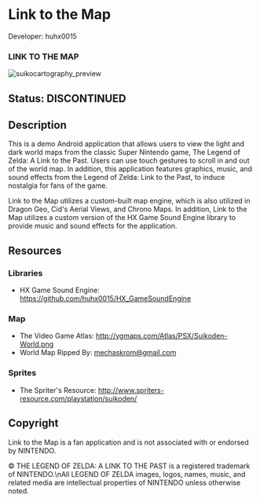 Link to the Map
=================

Developer: huhx0015

### LINK TO THE MAP
![suikocartography_preview](https://cloud.githubusercontent.com/assets/1645482/15938651/ec249e76-2e28-11e6-9e5e-94a53f759655.gif)

## Status: DISCONTINUED

## Description

This is a demo Android application that allows users to view the light and dark world maps from the classic Super Nintendo game, The Legend of Zelda: A Link to the Past. Users can use touch gestures to scroll in and out of the world map. In addition, this application features graphics, music, and sound effects from the Legend of Zelda: Link to the Past, to induce nostalgia for fans of the game.

Link to the Map utilizes a custom-built map engine, which is also utilized in Dragon Geo, Cid's Aerial Views, and Chrono Maps. In addition, Link to the Map utilizes a custom version of the HX Game Sound Engine library to provide music and sound effects for the application.

## Resources

### Libraries

* HX Game Sound Engine: https://github.com/huhx0015/HX_GameSoundEngine

### Map

* The Video Game Atlas: http://vgmaps.com/Atlas/PSX/Suikoden-World.png
* World Map Ripped By: mechaskrom@gmail.com

### Sprites

* The Spriter's Resource: http://www.spriters-resource.com/playstation/suikoden/

## Copyright

Link to the Map is a fan application and is not associated with or endorsed by NINTENDO.

© THE LEGEND OF ZELDA: A LINK TO THE PAST is a registered trademark of NINTENDO.\nAll LEGEND OF ZELDA images, logos, names, music, and related media are intellectual properties of NINTENDO unless otherwise noted.